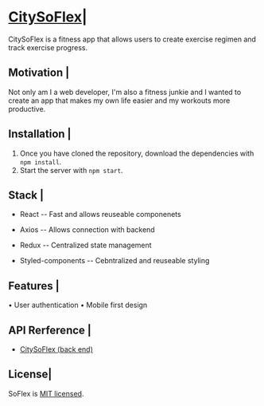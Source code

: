 # [CitySoFlex](https://citysoflex.netlify.app/)|

CitySoFlex is a fitness app that allows users to create exercise regimen and track exercise progress.

## Motivation |

Not only am I a web developer, I'm also a fitness junkie and I wanted to create an app that makes my own life easier and my workouts more productive.

## Installation |

1. Once you have cloned the repository, download the dependencies with `npm install`.
2. Start the server with `npm start`.

<!-- ## Build status| -->

<!-- ## Code style| -->

<!-- ## ScreenShot| -->

## Stack |

- React -- Fast and allows reuseable componenets

- Axios -- Allows connection with backend

- Redux -- Centralized state management

- Styled-components -- Cebntralized and reuseable styling

## Features |

• User authentication
• Mobile first design

<!-- ## Code Example| -->

<!-- ## Installation| -->

## API Rerference |

- [CitySoFlex (back end)](https://citysoflex.herokuapp.com)

<!-- ## Test| -->

<!-- ## How to use| -->

## License|

SoFlex is [MIT licensed](./LICENSE).